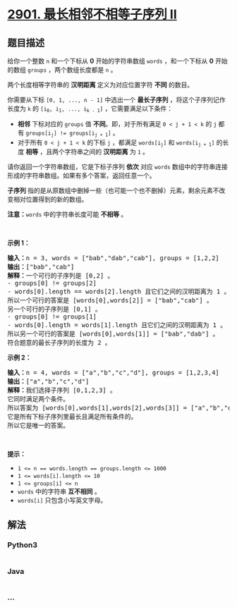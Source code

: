 # [2901. 最长相邻不相等子序列 II](https://leetcode-cn.com/problems/longest-unequal-adjacent-groups-subsequence-ii)



## 题目描述

<!-- 这里写题目描述 -->

<p>给你一个整数&nbsp;<code>n</code>&nbsp;和一个下标从&nbsp;<strong>0</strong>&nbsp;开始的字符串数组&nbsp;<code>words</code>&nbsp;，和一个下标从&nbsp;<strong>0</strong>&nbsp;开始的数组&nbsp;<code>groups</code>&nbsp;，两个数组长度都是&nbsp;<code>n</code>&nbsp;。</p>

<p>两个长度相等字符串的 <strong>汉明距离</strong>&nbsp;定义为对应位置字符&nbsp;<strong>不同</strong>&nbsp;的数目。</p>

<p>你需要从下标&nbsp;<code>[0, 1, ..., n - 1]</code>&nbsp;中选出一个&nbsp;<strong>最长子序列</strong>&nbsp;，将这个子序列记作长度为 <code>k</code> 的&nbsp;<code>[i<sub>0</sub>, i<sub>1</sub>, ..., i<sub>k - 1</sub>]</code>&nbsp;，它需要满足以下条件：</p>

<ul>
	<li><strong>相邻</strong> 下标对应的 <code>groups</code> 值 <strong>不同</strong>。即，对于所有满足&nbsp;<code>0 &lt; j + 1 &lt; k</code>&nbsp;的&nbsp;<code>j</code>&nbsp;都有&nbsp;<code>groups[i<sub>j</sub>] != groups[i<sub>j + 1</sub>]</code>&nbsp;。</li>
	<li>对于所有&nbsp;<code>0 &lt; j + 1 &lt; k</code>&nbsp;的下标&nbsp;<code>j</code>&nbsp;，都满足&nbsp;<code>words[i<sub>j</sub>]</code> 和&nbsp;<code>words[i<sub>j + 1</sub>]</code>&nbsp;的长度 <strong>相等</strong>&nbsp;，且两个字符串之间的 <strong>汉明距离</strong>&nbsp;为 <code>1</code>&nbsp;。</li>
</ul>

<p>请你返回一个字符串数组，它是下标子序列&nbsp;<strong>依次</strong>&nbsp;对应&nbsp;<code>words</code>&nbsp;数组中的字符串连接形成的字符串数组。如果有多个答案，返回任意一个。</p>

<p><strong>子序列</strong>&nbsp;指的是从原数组中删掉一些（也可能一个也不删掉）元素，剩余元素不改变相对位置得到的新的数组。</p>

<p><b>注意：</b><code>words</code>&nbsp;中的字符串长度可能&nbsp;<strong>不相等</strong>&nbsp;。</p>

<p>&nbsp;</p>

<p><strong class="example">示例 1：</strong></p>

<pre>
<b>输入：</b>n = 3, words = ["bab","dab","cab"], groups = [1,2,2]
<b>输出：</b>["bab","cab"]
<b>解释：</b>一个可行的子序列是 [0,2] 。
- groups[0] != groups[2]
- words[0].length == words[2].length 且它们之间的汉明距离为 1 。
所以一个可行的答案是 [words[0],words[2]] = ["bab","cab"] 。
另一个可行的子序列是 [0,1] 。
- groups[0] != groups[1]
- words[0].length = words[1].length 且它们之间的汉明距离为 1 。
所以另一个可行的答案是 [words[0],words[1]] = ["bab","dab"] 。
符合题意的最长子序列的长度为 2 。</pre>

<p><strong class="example">示例 2：</strong></p>

<pre>
<b>输入：</b>n = 4, words = ["a","b","c","d"], groups = [1,2,3,4]
<b>输出：</b>["a","b","c","d"]
<b>解释：</b>我们选择子序列 [0,1,2,3] 。
它同时满足两个条件。
所以答案为 [words[0],words[1],words[2],words[3]] = ["a","b","c","d"] 。
它是所有下标子序列里最长且满足所有条件的。
所以它是唯一的答案。
</pre>

<p>&nbsp;</p>

<p><b>提示：</b></p>

<ul>
	<li><code>1 &lt;= n == words.length == groups.length &lt;= 1000</code></li>
	<li><code>1 &lt;= words[i].length &lt;= 10</code></li>
	<li><code>1 &lt;= groups[i] &lt;= n</code></li>
	<li><code>words</code>&nbsp;中的字符串&nbsp;<strong>互不相同</strong>&nbsp;。</li>
	<li><code>words[i]</code> 只包含小写英文字母。</li>
</ul>


## 解法

<!-- 这里可写通用的实现逻辑 -->

<!-- tabs:start -->

### **Python3**

<!-- 这里可写当前语言的特殊实现逻辑 -->

```python

```

### **Java**

<!-- 这里可写当前语言的特殊实现逻辑 -->

```java

```

### **...**

```

```

<!-- tabs:end -->
